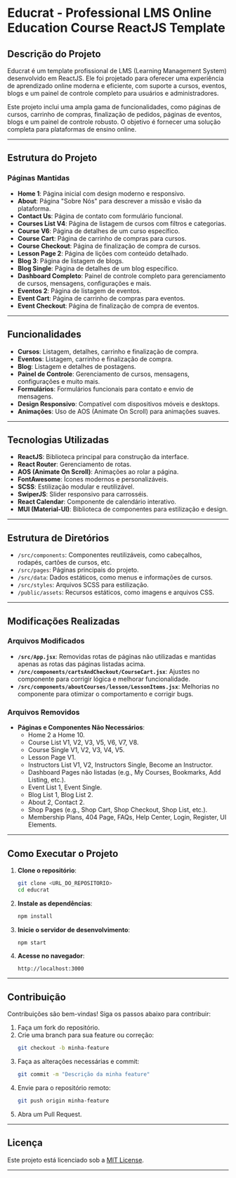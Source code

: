 # Educrat - Professional LMS Online Education Course ReactJS Template

## Descrição do Projeto

Educrat é um template profissional de LMS (Learning Management System) desenvolvido em ReactJS. Ele foi projetado para oferecer uma experiência de aprendizado online moderna e eficiente, com suporte a cursos, eventos, blogs e um painel de controle completo para usuários e administradores.

Este projeto inclui uma ampla gama de funcionalidades, como páginas de cursos, carrinho de compras, finalização de pedidos, páginas de eventos, blogs e um painel de controle robusto. O objetivo é fornecer uma solução completa para plataformas de ensino online.

---

## Estrutura do Projeto

### Páginas Mantidas
- **Home 1**: Página inicial com design moderno e responsivo.
- **About**: Página "Sobre Nós" para descrever a missão e visão da plataforma.
- **Contact Us**: Página de contato com formulário funcional.
- **Courses List V4**: Página de listagem de cursos com filtros e categorias.
- **Course V6**: Página de detalhes de um curso específico.
- **Course Cart**: Página de carrinho de compras para cursos.
- **Course Checkout**: Página de finalização de compra de cursos.
- **Lesson Page 2**: Página de lições com conteúdo detalhado.
- **Blog 3**: Página de listagem de blogs.
- **Blog Single**: Página de detalhes de um blog específico.
- **Dashboard Completo**: Painel de controle completo para gerenciamento de cursos, mensagens, configurações e mais.
- **Eventos 2**: Página de listagem de eventos.
- **Event Cart**: Página de carrinho de compras para eventos.
- **Event Checkout**: Página de finalização de compra de eventos.

---

## Funcionalidades

- **Cursos**: Listagem, detalhes, carrinho e finalização de compra.
- **Eventos**: Listagem, carrinho e finalização de compra.
- **Blog**: Listagem e detalhes de postagens.
- **Painel de Controle**: Gerenciamento de cursos, mensagens, configurações e muito mais.
- **Formulários**: Formulários funcionais para contato e envio de mensagens.
- **Design Responsivo**: Compatível com dispositivos móveis e desktops.
- **Animações**: Uso de AOS (Animate On Scroll) para animações suaves.

---

## Tecnologias Utilizadas

- **ReactJS**: Biblioteca principal para construção da interface.
- **React Router**: Gerenciamento de rotas.
- **AOS (Animate On Scroll)**: Animações ao rolar a página.
- **FontAwesome**: Ícones modernos e personalizáveis.
- **SCSS**: Estilização modular e reutilizável.
- **SwiperJS**: Slider responsivo para carrosséis.
- **React Calendar**: Componente de calendário interativo.
- **MUI (Material-UI)**: Biblioteca de componentes para estilização e design.

---

## Estrutura de Diretórios

- `/src/components`: Componentes reutilizáveis, como cabeçalhos, rodapés, cartões de cursos, etc.
- `/src/pages`: Páginas principais do projeto.
- `/src/data`: Dados estáticos, como menus e informações de cursos.
- `/src/styles`: Arquivos SCSS para estilização.
- `/public/assets`: Recursos estáticos, como imagens e arquivos CSS.

---

## Modificações Realizadas

### Arquivos Modificados
- **`/src/App.jsx`**: Removidas rotas de páginas não utilizadas e mantidas apenas as rotas das páginas listadas acima.
- **`/src/components/cartsAndCheckout/CourseCart.jsx`**: Ajustes no componente para corrigir lógica e melhorar funcionalidade.
- **`/src/components/aboutCourses/lesson/LessonItems.jsx`**: Melhorias no componente para otimizar o comportamento e corrigir bugs.

### Arquivos Removidos
- **Páginas e Componentes Não Necessários**:
  - Home 2 a Home 10.
  - Course List V1, V2, V3, V5, V6, V7, V8.
  - Course Single V1, V2, V3, V4, V5.
  - Lesson Page V1.
  - Instructors List V1, V2, Instructors Single, Become an Instructor.
  - Dashboard Pages não listadas (e.g., My Courses, Bookmarks, Add Listing, etc.).
  - Event List 1, Event Single.
  - Blog List 1, Blog List 2.
  - About 2, Contact 2.
  - Shop Pages (e.g., Shop Cart, Shop Checkout, Shop List, etc.).
  - Membership Plans, 404 Page, FAQs, Help Center, Login, Register, UI Elements.

---

## Como Executar o Projeto

1. **Clone o repositório**:
   ```bash
   git clone <URL_DO_REPOSITORIO>
   cd educrat
   ```

2. **Instale as dependências**:
   ```bash
   npm install
   ```

3. **Inicie o servidor de desenvolvimento**:
   ```bash
   npm start
   ```

4. **Acesse no navegador**:
   ```
   http://localhost:3000
   ```

---

## Contribuição

Contribuições são bem-vindas! Siga os passos abaixo para contribuir:

1. Faça um fork do repositório.
2. Crie uma branch para sua feature ou correção:
   ```bash
   git checkout -b minha-feature
   ```
3. Faça as alterações necessárias e commit:
   ```bash
   git commit -m "Descrição da minha feature"
   ```
4. Envie para o repositório remoto:
   ```bash
   git push origin minha-feature
   ```
5. Abra um Pull Request.

---

## Licença

Este projeto está licenciado sob a [MIT License](LICENSE).

---
